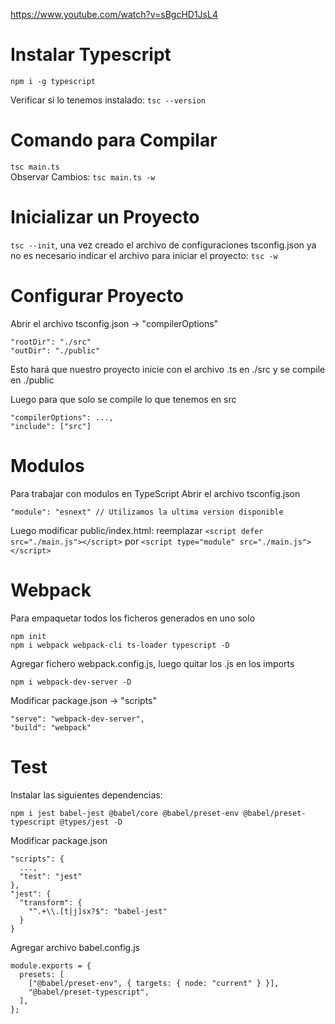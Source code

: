 https://www.youtube.com/watch?v=sBgcHD1JsL4

# Instalar Typescript
`npm i -g typescript`

Verificar si lo tenemos instalado: `tsc --version`

# Comando para Compilar
`tsc main.ts`  
Observar Cambios: `tsc main.ts -w`

# Inicializar un Proyecto
`tsc --init`, una vez creado el archivo de configuraciones tsconfig.json ya no es necesario indicar el archivo para iniciar el proyecto: `tsc -w`

# Configurar Proyecto
Abrir el archivo tsconfig.json -> "compilerOptions"
```
"rootDir": "./src"
"outDir": "./public"
```
Esto hará que nuestro proyecto inicie con el archivo .ts en ./src y se compile en ./public  

Luego para que solo se compile lo que tenemos en src
```
"compilerOptions": ...,
"include": ["src"]
```

# Modulos
Para trabajar con modulos en TypeScript
Abrir el archivo tsconfig.json
```
"module": "esnext" // Utilizamos la ultima version disponible
```
Luego modificar public/index.html: reemplazar
`<script defer src="./main.js"></script>`
por
`<script type="module" src="./main.js"></script>`

# Webpack
Para empaquetar todos los ficheros generados en uno solo

```
npm init
npm i webpack webpack-cli ts-loader typescript -D
```
Agregar fichero webpack.config.js, luego quitar los .js en los imports

```
npm i webpack-dev-server -D
```

Modificar package.json -> "scripts"
```
"serve": "webpack-dev-server",
"build": "webpack"
```

# Test
Instalar las siguientes dependencias:
```
npm i jest babel-jest @babel/core @babel/preset-env @babel/preset-typescript @types/jest -D
```
Modificar package.json
```
"scripts": {
  ...,
  "test": "jest"
},
"jest": {
  "transform": {
    "^.+\\.[t|j]sx?$": "babel-jest"
  }
}
```

Agregar archivo babel.config.js
```
module.exports = {
  presets: [
    ["@babel/preset-env", { targets: { node: "current" } }],
    "@babel/preset-typescript",
  ],
};
```